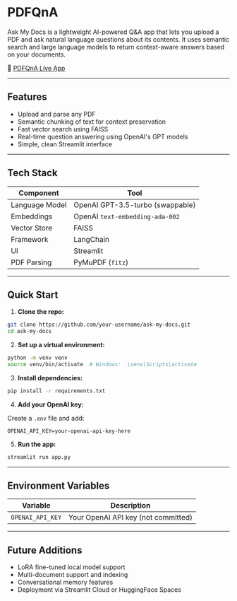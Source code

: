 # PDFQnA

Ask My Docs is a lightweight AI-powered Q&A app that lets you upload a PDF and ask natural language questions about its contents. It uses semantic search and large language models to return context-aware answers based on your documents.

🔴 [PDFQnA Live App](https://tanakiin-pdfqna-app-yjxxoi.streamlit.app/)

---

## Features

- Upload and parse any PDF
- Semantic chunking of text for context preservation
- Fast vector search using FAISS
- Real-time question answering using OpenAI's GPT models
- Simple, clean Streamlit interface

---

## Tech Stack

| Component       | Tool                             |
|----------------|----------------------------------|
| Language Model  | OpenAI GPT-3.5-turbo (swappable) |
| Embeddings      | OpenAI `text-embedding-ada-002`  |
| Vector Store    | FAISS                            |
| Framework       | LangChain                        |
| UI              | Streamlit                        |
| PDF Parsing     | PyMuPDF (`fitz`)                 |

---

## Quick Start

1. **Clone the repo:**

```bash
git clone https://github.com/your-username/ask-my-docs.git
cd ask-my-docs
```

2. **Set up a virtual environment:**

```bash
python -m venv venv
source venv/bin/activate  # Windows: .\venv\Scripts\activate
```

3. **Install dependencies:**

```bash
pip install -r requirements.txt
```

4. **Add your OpenAI key:**

Create a `.env` file and add:

```
OPENAI_API_KEY=your-openai-api-key-here
```

5. **Run the app:**

```bash
streamlit run app.py
```

---

## Environment Variables

| Variable          | Description                          |
|------------------|--------------------------------------|
| `OPENAI_API_KEY` | Your OpenAI API key (not committed)  |

---

## Future Additions

- LoRA fine-tuned local model support
- Multi-document support and indexing
- Conversational memory features
- Deployment via Streamlit Cloud or HuggingFace Spaces


